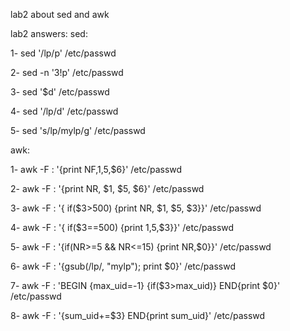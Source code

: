 lab2 about sed and awk

lab2 answers:
sed:

1- sed '/lp/p' /etc/passwd

2- sed -n '3!p' /etc/passwd

3- sed '$d' /etc/passwd

4- sed '/lp/d' /etc/passwd

5- sed 's/lp/mylp/g' /etc/passwd

awk:

1- awk -F : '{print NF,$1,$5,$6}' /etc/passwd

2- awk -F : '{print NR, $1, $5, $6}' /etc/passwd

3- awk -F : '{ if($3>500) {print NR, $1, $5, $3}}' /etc/passwd

4- awk -F : '{ if($3==500) {print $1,$5,$3}}' /etc/passwd

5- awk -F : '{if(NR>=5 && NR<=15) {print NR,$0}}' /etc/passwd

6- awk -F : '{gsub(/lp/, "mylp"); print $0}' /etc/passwd

7- awk -F : 'BEGIN {max_uid=-1} {if($3>max_uid)} END{print $0}' /etc/passwd

8- awk -F : '{sum_uid+=$3} END{print sum_uid}' /etc/passwd
